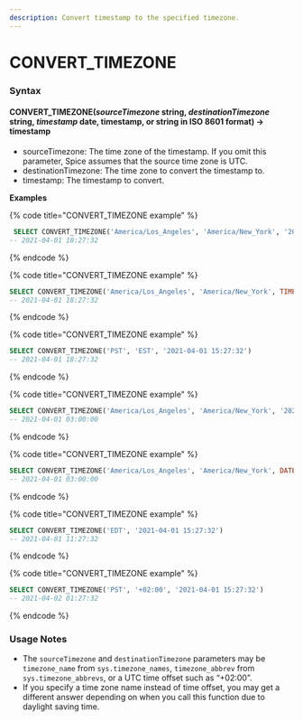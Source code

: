 ```yaml
---
description: Convert timestamp to the specified timezone.
---
```


# CONVERT\_TIMEZONE

### Syntax <a href="#syntax" id="syntax"></a>

#### CONVERT\_TIMEZONE(_sourceTimezone_ string, _destinationTimezone_ string, _timestamp_ date, timestamp, or string in ISO 8601 format) → timestamp <a href="#convert_timezonesourcetimezone-string-destinationtimezone-string-timestamp-date-timestamp-or-string" id="convert_timezonesourcetimezone-string-destinationtimezone-string-timestamp-date-timestamp-or-string"></a>

* sourceTimezone: The time zone of the timestamp. If you omit this parameter, Spice assumes that the source time zone is UTC.
* destinationTimezone: The time zone to convert the timestamp to.
* timestamp: The timestamp to convert.

**Examples**

{% code title="CONVERT_TIMEZONE example" %}
```sql
 SELECT CONVERT_TIMEZONE('America/Los_Angeles', 'America/New_York', '2021-04-01 15:27:32')
-- 2021-04-01 18:27:32
```
{% endcode %}

{% code title="CONVERT_TIMEZONE example" %}
```sql
SELECT CONVERT_TIMEZONE('America/Los_Angeles', 'America/New_York', TIMESTAMP '2021-04-01 15:27:32');
-- 2021-04-01 18:27:32
```
{% endcode %}

{% code title="CONVERT_TIMEZONE example" %}
```sql
SELECT CONVERT_TIMEZONE('PST', 'EST', '2021-04-01 15:27:32')
-- 2021-04-01 18:27:32
```
{% endcode %}

{% code title="CONVERT_TIMEZONE example" %}
```sql
SELECT CONVERT_TIMEZONE('America/Los_Angeles', 'America/New_York', '2021-04-01')
-- 2021-04-01 03:00:00
```
{% endcode %}

{% code title="CONVERT_TIMEZONE example" %}
```sql
SELECT CONVERT_TIMEZONE('America/Los_Angeles', 'America/New_York', DATE '2021-04-01')
-- 2021-04-01 03:00:00
```
{% endcode %}

{% code title="CONVERT_TIMEZONE example" %}
```sql
SELECT CONVERT_TIMEZONE('EDT', '2021-04-01 15:27:32')
-- 2021-04-01 11:27:32
```
{% endcode %}

{% code title="CONVERT_TIMEZONE example" %}
```sql
SELECT CONVERT_TIMEZONE('PST', '+02:00', '2021-04-01 15:27:32')
-- 2021-04-02 01:27:32
```
{% endcode %}

### Usage Notes <a href="#usage-notes" id="usage-notes"></a>

* The `sourceTimezone` and `destinationTimezone` parameters may be `timezone_name` from `sys.timezone_names`, `timezone_abbrev` from `sys.timezone_abbrevs`, or a UTC time offset such as “+02:00”.
* If you specify a time zone name instead of time offset, you may get a different answer depending on when you call this function due to daylight saving time.
